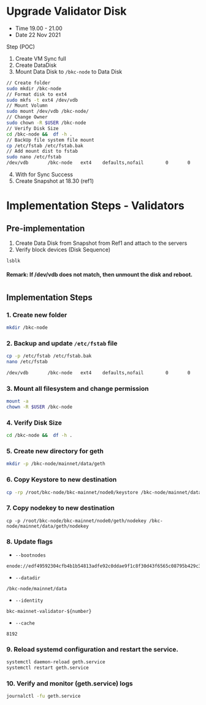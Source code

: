 
# Upgrade Validator Disk

- Time 19.00 - 21.00
- Date 22 Nov 2021

Step (POC)
1. Create VM Sync full
2. Create DataDisk 
3. Mount Data Disk to `/bkc-node` to Data Disk
```bash
// Create folder
sudo mkdir /bkc-node
// Format disk to ext4
sudo mkfs -t ext4 /dev/vdb
// Mount Volumn
sudo mount /dev/vdb /bkc-node/
// Change Owner 
sudo chown -R $USER /bkc-node
// Verify Disk Size
cd /bkc-node &&  df -h .
// BackUp file system file mount
cp /etc/fstab /etc/fstab.bak
// Add mount dist to fstab
sudo nano /etc/fstab
/dev/vdb       /bkc-node   ext4    defaults,nofail        0       0
```
4. With for Sync Success
5. Create Snapshot at 18.30 (ref1)


# Implementation Steps - Validators
## Pre-implementation
1. Create Data Disk from Snapshot from Ref1 and attach to the servers
2. Verify block devices (Disk Sequence)
```
lsblk
```
#### Remark: If /dev/vdb does not match, then unmount the disk and reboot.
#
## Implementation Steps
### 1. Create new folder
```bash
mkdir /bkc-node
```

### 2. Backup and update `/etc/fstab` file
```bash
cp -p /etc/fstab /etc/fstab.bak
nano /etc/fstab

/dev/vdb       /bkc-node   ext4    defaults,nofail        0       0
```

### 3. Mount all filesystem and change permission
```bash
mount -a
chown -R $USER /bkc-node
```


### 4. Verify Disk Size
```bash
cd /bkc-node &&  df -h .
```

### 5. Create new directory for geth
```bash
mkdir -p /bkc-node/mainnet/data/geth
```

### 6. Copy Keystore to new destination
```bash
cp -rp /root/bkc-node/bkc-mainnet/node0/keystore /bkc-node/mainnet/data/keystore
```
### 7. Copy nodekey to new destination
```
cp -p /root/bkc-node/bkc-mainnet/node0/geth/nodekey /bkc-node/mainnet/data/geth/nodekey
```

### 8. Update flags
- `--bootnodes` 
```
enode://edf49592304cfb4b1b54813adfe92c0ddae9f1c8f30d43f6565c08795b429c317b59eea78b330b2d845c26cb2f80f40915927d5dcddebc9025937cf1cf328e32@94.74.118.9:30303,enode://f9430f3733b5104415d8742483b671dfe41e1067e762382b8681ddae2664c940f212479a3ee5a6081e4dd6c21c8209b3a5d0317070e55e07abdab35c5b9b1738@110.238.117.147:30303,enode://2279c2f50e28c6c6dd1ed4f9f97683ed1c97fb3f7c5dd5ccbdeccd6e681988052048a4e2c611ead0e8e3874537a398cd1346505401e1fb9d1646f673ab734660@159.138.241.128:30303,enode://898056729fe1c3cc07a5fdf86b5f172e95e69bbc22edb066a3b9f80d734e8a2865bf4496cc1b2a4c3a1053afbca32b2cfc8add6e8def0166af903fbf4b20bc31@159.138.252.184:30303
```

- `--datadir`
```
/bkc-node/mainnet/data
```

- `--identity`
```
bkc-mainnet-validator-${number}
```

- `--cache`
```
8192
```

### 9. Reload systemd configuration and restart the service.
```bash
systemctl daemon-reload geth.service
systemctl restart geth.service
```
### 10. Verify and monitor (geth.service) logs
```bash
journalctl -fu geth.service
```
